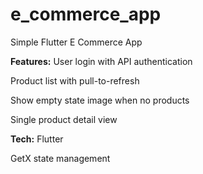 # e_commerce_app

Simple Flutter E Commerce App


**Features:**
User login with API authentication

Product list with pull-to-refresh

Show empty state image when no products

Single product detail view

**Tech:**
Flutter

GetX state management


